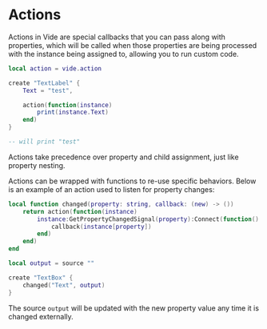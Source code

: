 # Actions

Actions in Vide are special callbacks that you can pass along with properties,
which will be called when those properties are being processed with the instance
being assigned to, allowing you to run custom code.

```lua
local action = vide.action
```

```lua
create "TextLabel" {
    Text = "test",

    action(function(instance)
        print(instance.Text)
    end)
}

-- will print "test"
```

Actions take precedence over property and child assignment, just like property
nesting.

Actions can be wrapped with functions to re-use specific behaviors. Below is
an example of an action used to listen for property changes:

```lua
local function changed(property: string, callback: (new) -> ())
    return action(function(instance)
        instance:GetPropertyChangedSignal(property):Connect(function()
            callback(instance[property])
        end)
    end)
end

local output = source ""

create "TextBox" {
    changed("Text", output)
}
```

The source `output` will be updated with the new property value any time it is
changed externally.
